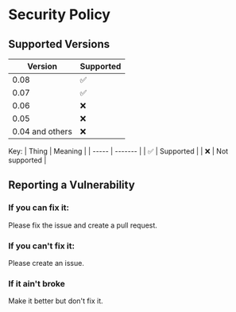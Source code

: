 # Security Policy

## Supported Versions

| Version | Supported          |
| ------- | ------------------ |
| 0.08    | :white_check_mark: |
| 0.07    | :white_check_mark: |                
| 0.06    | :x:                |
| 0.05    | :x:                |
| 0.04 and others    | :x:                |

Key:
| Thing | Meaning |
| ----- | ------- |
| :white_check_mark: | Supported |
| :x: | Not supported |

## Reporting a Vulnerability

### If you can fix it:
Please fix the issue and create a pull request.
### If you can't fix it:
Please create an issue.
### If it ain't broke
Make it better but don't fix it.
